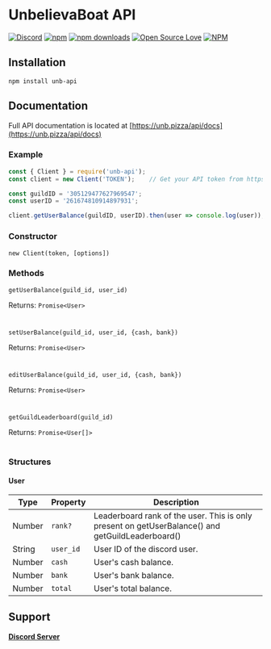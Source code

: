 # UnbelievaBoat API

[![Discord](https://discordapp.com/api/guilds/305129477627969547/embed.png)](https://discord.gg/YMJ2dGp)
[![npm](https://img.shields.io/npm/v/npm.svg)](https://www.npmjs.com/package/unb-api)
[![npm downloads](https://img.shields.io/npm/dt/unb-api.svg?maxAge=3600)](https://www.npmjs.com/package/unb-api)
[![Open Source Love](https://badges.frapsoft.com/os/mit/mit.svg?v=102)](https://github.com/ellerbrock/open-source-badge/)
[![NPM](https://nodei.co/npm/unb-api.png?downloads=true&downloadRank=true&stars=true)](https://nodei.co/npm/unb-api/)

## Installation
`npm install unb-api`

## Documentation
Full API documentation is located at [https://unb.pizza/api/docs](https://unb.pizza/api/docs)

### Example
```javascript
const { Client } = require('unb-api');
const client = new Client('TOKEN');    // Get your API token from https://unb.pizza/api/docs

const guildID = '305129477627969547';
const userID = '261674810914897931';

client.getUserBalance(guildID, userID).then(user => console.log(user));
```

### Constructor
`new Client(token, [options])`

### Methods
```
getUserBalance(guild_id, user_id)
```
Returns: `Promise<User>`
#
```
setUserBalance(guild_id, user_id, {cash, bank})
```
Returns: `Promise<User>`
#
```
editUserBalance(guild_id, user_id, {cash, bank})
```
Returns: `Promise<User>`
#
```
getGuildLeaderboard(guild_id)
```
Returns: `Promise<User[]>`
#

### Structures
#### User
Type | Property | Description
--- | --- | ---
Number | `rank?` | Leaderboard rank of the user. This is only present on getUserBalance() and getGuildLeaderboard()
String | `user_id` | User ID of the discord user.
Number | `cash` | User's cash balance.
Number | `bank` | User's bank balance.
Number | `total` | User's total balance.
 


## Support
[**Discord Server**](https://discord.gg/YMJ2dGp)